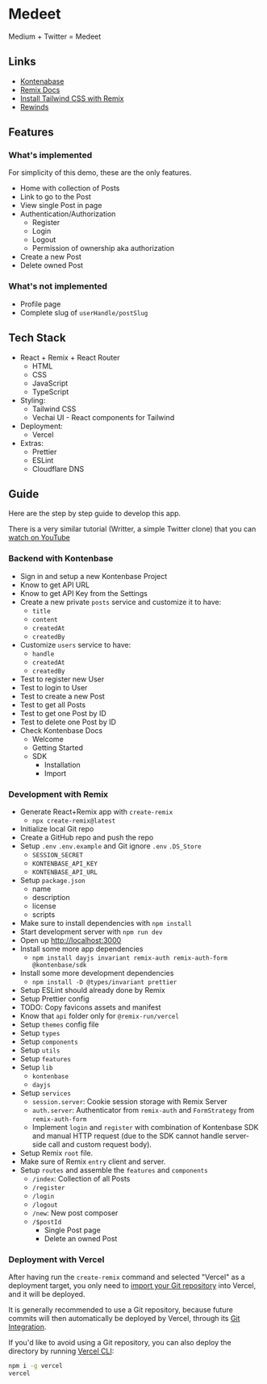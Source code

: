 # Medeet

Medium + Twitter = Medeet

## Links

- [Kontenabase](https://kontenbase.com)
- [Remix Docs](https://remix.run/docs)
- [Install Tailwind CSS with Remix](https://tailwindcss.com/docs/guides/remix)
- [Rewinds](https://rewinds.mhaidarhanif.com)

## Features

### What's implemented

For simplicity of this demo, these are the only features.

- Home with collection of Posts
- Link to go to the Post
- View single Post in page
- Authentication/Authorization
  - Register
  - Login
  - Logout
  - Permission of ownership aka authorization
- Create a new Post
- Delete owned Post

### What's not implemented

- Profile page
- Complete slug of `userHandle/postSlug`

## Tech Stack

- React + Remix + React Router
  - HTML
  - CSS
  - JavaScript
  - TypeScript
- Styling:
  - Tailwind CSS
  - Vechai UI - React components for Tailwind
- Deployment:
  - Vercel
- Extras:
  - Prettier
  - ESLint
  - Cloudflare DNS

## Guide

Here are the step by step guide to develop this app.

There is a very similar tutorial (Writter, a simple Twitter clone) that you can [watch on YouTube](https://youtu.be/_aYuP92rOAk)

### Backend with Kontenbase

- Sign in and setup a new Kontenbase Project
- Know to get API URL
- Know to get API Key from the Settings
- Create a new private `posts` service and customize it to have:
  - `title`
  - `content`
  - `createdAt`
  - `createdBy`
- Customize `users` service to have:
  - `handle`
  - `createdAt`
  - `createdBy`
- Test to register new User
- Test to login to User
- Test to create a new Post
- Test to get all Posts
- Test to get one Post by ID
- Test to delete one Post by ID
- Check Kontenbase Docs
  - Welcome
  - Getting Started
  - SDK
    - Installation
    - Import

### Development with Remix

- Generate React+Remix app with `create-remix`
  - `npx create-remix@latest`
- Initialize local Git repo
- Create a GitHub repo and push the repo
- Setup `.env` `.env.example` and Git ignore `.env` `.DS_Store`
  - `SESSION_SECRET`
  - `KONTENBASE_API_KEY`
  - `KONTENBASE_API_URL`
- Setup `package.json`
  - name
  - description
  - license
  - scripts
- Make sure to install dependencies with `npm install`
- Start development server with `npm run dev`
- Open up [http://localhost:3000](http://localhost:3000)
- Install some more app dependencies
  - `npm install dayjs invariant remix-auth remix-auth-form @kontenbase/sdk`
- Install some more development dependencies
  - `npm install -D @types/invariant prettier`
- Setup ESLint should already done by Remix
- Setup Prettier config
- TODO: Copy favicons assets and manifest
- Know that `api` folder only for `@remix-run/vercel`
- Setup `themes` config file
- Setup `types`
- Setup `components`
- Setup `utils`
- Setup `features`
- Setup `lib`
  - `kontenbase`
  - `dayjs`
- Setup `services`
  - `session.server`: Cookie session storage with Remix Server
  - `auth.server`: Authenticator from `remix-auth` and `FormStrategy` from `remix-auth-form`
  - Implement `login` and `register` with combination of Kontenbase SDK and manual HTTP request (due to the SDK cannot handle server-side call and custom request body).
- Setup Remix `root` file.
- Make sure of Remix `entry` client and server.
- Setup `routes` and assemble the `features` and `components`
  - `/index`: Collection of all Posts
  - `/register`
  - `/login`
  - `/logout`
  - `/new`: New post composer
  - `/$postId`
    - Single Post page
    - Delete an owned Post

### Deployment with Vercel

After having run the `create-remix` command and selected "Vercel" as a deployment target, you only need to [import your Git repository](https://vercel.com/new) into Vercel, and it will be deployed.

It is generally recommended to use a Git repository, because future commits will then automatically be deployed by Vercel, through its [Git Integration](https://vercel.com/docs/concepts/git).

If you'd like to avoid using a Git repository, you can also deploy the directory by running [Vercel CLI](https://vercel.com/cli):

```sh
npm i -g vercel
vercel
```

